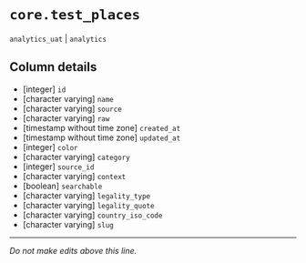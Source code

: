 # `core.test_places`
`analytics_uat` | `analytics`

## Column details
* [integer]   `id`
* [character varying] `name`
* [character varying] `source`
* [character varying] `raw`
* [timestamp without time zone] `created_at`
* [timestamp without time zone] `updated_at`
* [integer]   `color`
* [character varying] `category`
* [integer]   `source_id`
* [character varying] `context`
* [boolean]   `searchable`
* [character varying] `legality_type`
* [character varying] `legality_quote`
* [character varying] `country_iso_code`
* [character varying] `slug`

-------------------------------------------------------------------------------
*Do not make edits above this line.*
